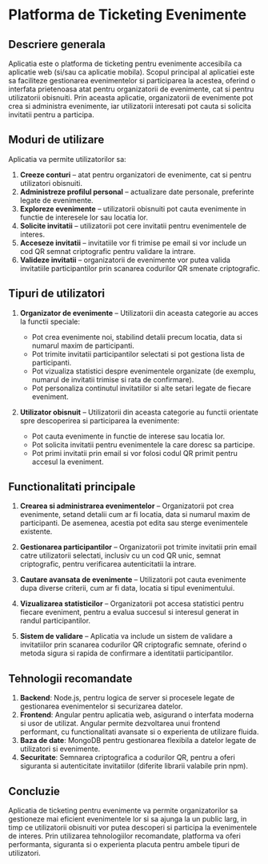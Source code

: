 # Platforma de Ticketing Evenimente

## Descriere generala
Aplicatia este o platforma de ticketing pentru evenimente accesibila ca aplicatie web (si/sau ca aplicatie mobila). Scopul principal al aplicatiei este sa faciliteze gestionarea evenimentelor si participarea la acestea, oferind o interfata prietenoasa atat pentru organizatorii de evenimente, cat si pentru utilizatorii obisnuiti. Prin aceasta aplicatie, organizatorii de evenimente pot crea si administra evenimente, iar utilizatorii interesati pot cauta si solicita invitatii pentru a participa.

## Moduri de utilizare
Aplicatia va permite utilizatorilor sa:
1. **Creeze conturi** – atat pentru organizatori de evenimente, cat si pentru utilizatori obisnuiti.
2. **Administreze profilul personal** – actualizare date personale, preferinte legate de evenimente.
3. **Exploreze evenimente** – utilizatorii obisnuiti pot cauta evenimente in functie de interesele lor sau locatia lor.
4. **Solicite invitatii** – utilizatorii pot cere invitatii pentru evenimentele de interes.
5. **Acceseze invitatii** – invitatiile vor fi trimise pe email si vor include un cod QR semnat criptografic pentru validare la intrare.
6. **Valideze invitatii** –  organizatorii de evenimente vor putea valida invitatiile participantilor prin scanarea codurilor QR smenate criptografic.

## Tipuri de utilizatori
1. **Organizator de evenimente** – Utilizatorii din aceasta categorie au acces la functii speciale:
   - Pot crea evenimente noi, stabilind detalii precum locatia, data si numarul maxim de participanti.
   - Pot trimite invitatii participantilor selectati si pot gestiona lista de participanti.
   - Pot vizualiza statistici despre evenimentele organizate (de exemplu, numarul de invitatii trimise si rata de confirmare).
   - Pot personaliza continutul invitatiilor si alte setari legate de fiecare eveniment.

2. **Utilizator obisnuit** – Utilizatorii din aceasta categorie au functii orientate spre descoperirea si participarea la evenimente:
   - Pot cauta evenimente in functie de interese sau locatia lor.
   - Pot solicita invitatii pentru evenimentele la care doresc sa participe.
   - Pot primi invitatii prin email si vor folosi codul QR primit pentru accesul la eveniment.

## Functionalitati principale
1. **Crearea si administrarea evenimentelor** – Organizatorii pot crea evenimente, setand detalii cum ar fi locatia, data si numarul maxim de participanti. De asemenea, acestia pot edita sau sterge evenimentele existente.
   
2. **Gestionarea participantilor** – Organizatorii pot trimite invitatii prin email catre utilizatorii selectati, inclusiv cu un cod QR unic, semnat criptografic, pentru verificarea autenticitatii la intrare.
   
3. **Cautare avansata de evenimente** – Utilizatorii pot cauta evenimente dupa diverse criterii, cum ar fi data, locatia si tipul evenimentului.

4. **Vizualizarea statisticilor** – Organizatorii pot accesa statistici pentru fiecare eveniment, pentru a evalua succesul si interesul generat in randul participantilor.

5. **Sistem de validare** – Aplicatia va include un sistem de validare a invitatiilor prin scanarea codurilor QR criptografic semnate, oferind o metoda sigura si rapida de confirmare a identitatii participantilor.

## Tehnologii recomandate
1. **Backend**: Node.js, pentru logica de server si procesele legate de gestionarea evenimentelor si securizarea datelor.
2. **Frontend**: Angular pentru aplicatia web, asigurand o interfata moderna si usor de utilizat. Angular permite dezvoltarea unui frontend performant, cu functionalitati avansate si o experienta de utilizare fluida.
3. **Baza de date**: MongoDB pentru gestionarea flexibila a datelor legate de utilizatori si evenimente.
4. **Securitate**: Semnarea criptografica a codurilor QR, pentru a oferi siguranta si autenticitate invitatiilor (diferite librarii valabile prin npm).

## Concluzie
Aplicatia de ticketing pentru evenimente va permite organizatorilor sa gestioneze mai eficient evenimentele lor si sa ajunga la un public larg, in timp ce utilizatorii obisnuiti vor putea descoperi si participa la evenimentele de interes. Prin utilizarea tehnologiilor recomandate, platforma va oferi performanta, siguranta si o experienta placuta pentru ambele tipuri de utilizatori.
